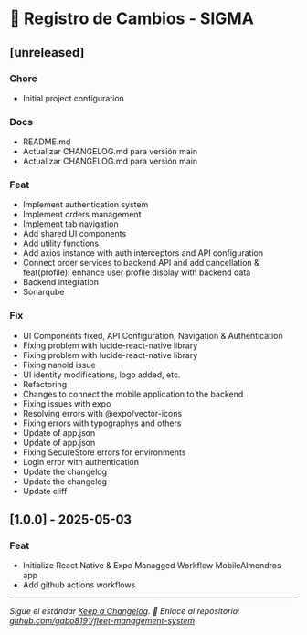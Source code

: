 # 📜 Registro de Cambios - SIGMA

## [unreleased]

### Chore

- Initial project configuration

### Docs

- README.md
- Actualizar CHANGELOG.md para versión main
- Actualizar CHANGELOG.md para versión main

### Feat

- Implement authentication system
- Implement orders management
- Implement tab navigation
- Add shared UI components
- Add utility functions
- Add axios instance with auth interceptors and API configuration
- Connect order services to backend API and add cancellation & feat(profile): enhance user profile display with backend data
- Backend integration
- Sonarqube

### Fix

- UI Components fixed, API Configuration, Navigation & Authentication
- Fixing problem with lucide-react-native library
- Fixing problem with lucide-react-native library
- Fixing nanoid issue
- UI identity modifications, logo added, etc.
- Refactoring
- Changes to connect the mobile application to the backend
- Fixing issues with expo
- Resolving errors with @expo/vector-icons
- Fixing errors with typographys and others
- Update of app.json
- Update of app.json
- Fixing SecureStore errors for environments
- Login error with authentication
- Update the changelog
- Update the changelog
- Update cliff

## [1.0.0] - 2025-05-03

### Feat

- Initialize React Native & Expo Managged Workflow MobileAlmendros app
- Add github actions workflows


---
_Sigue el estándar [Keep a Changelog](https://keepachangelog.com/)._
_🔗 Enlace al repositorio: [github.com/gabo8191/fleet-management-system](https://github.com/gabo8191/fleet-management-system)_
